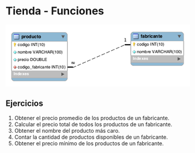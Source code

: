 # Tienda - Funciones

![alt text](image.png)

## Ejercicios

1. Obtener el precio promedio de los productos de un fabricante.
2. Calcular el precio total de todos los productos de un fabricante.
3. Obtener el nombre del producto más caro.
4. Contar la cantidad de productos disponibles de un fabricante.
5. Obtener el precio mínimo de los productos de un fabricante.
